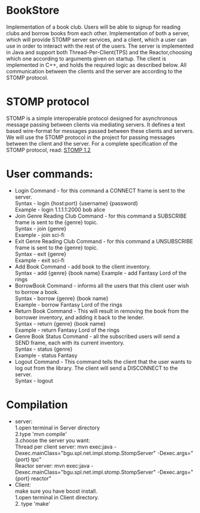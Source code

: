 # BookStore
Implementation of a book club. Users will be able to signup for reading clubs and borrow books from each other. Implementation of both a server, which will provide STOMP server services, and a client, which a user can use in order to interact with the rest of the users. The server is implemented in Java and support both Thread-Per-Client(TPS) and the Reactor,choosing which one according to arguments given on startup. The client is implemented in C++, and holds the required logic as described below. All communication between the clients and the server are according to the STOMP protocol.
# STOMP protocol
STOMP is a simple interoperable protocol designed for asynchronous message passing between clients via mediating servers. It defines a text based wire-format for messages passed between these clients and servers. We will use the STOMP protocol in the project for passing messages between the client and the server. For a complete specification of the STOMP protocol, read: [STOMP 1.2](https://stomp.github.io/stomp-specification-1.2.html)
# User commands:
- Login Command - for this command a CONNECT frame is sent to the server.<br/>
Syntax - login {host:port} {username} {password}<br/>
Example - login 1.1.1.1:2000 bob alice
- Join Genre Reading Club Command - for this command a SUBSCRIBE frame is sent to the {genre} topic.<br/>
Syntax - join {genre}<br/>
Example - join sci-fi
- Exit Genre Reading Club Command - for this command a UNSUBSCRIBE frame is sent to the {genre} topic.<br/>
Syntax - exit {genre}<br/>
Example - exit sci-fi
- Add Book Command - add book to the client inventory.<br/>
Syntax - add {genre} {book name}
Example - add Fantasy Lord of the rings
- BorrowBook Command - informs all the users that this client user wish to borrow a book.<br/>
Syntax - borrow {genre} {book name}<br/>
Example - borrow Fantasy Lord of the rings
- Return Book Command - This will result in removing the book from the borrower inventory,  and adding it back to the lender.<br/>
Syntax - return {genre} {book name}<br/>
Example - return Fantasy Lord of the rings
- Genre Book Status Command - all the subscribed users will send a SEND frame, each with its current inventory.<br/>
Syntax - status {genre}<br/>
Example - status Fantasy
- Logout Command - This command tells the client that the user wants to log out from the library. The client will send a DISCONNECT to the server.<br/>
Syntax - logout
# Compilation
- server:<br>
1.open terminal in Server directory<br/>
2.type 'mvn compile'<br/>
3.choose the server you want:<br/>
Thread per client server: mvn exec:java -Dexec.mainClass="bgu.spl.net.impl.stomp.StompServer" -Dexec.args="{port} tpc"<br/>
Reactor server: mvn exec:java -Dexec.mainClass="bgu.spl.net.impl.stomp.StompServer" -Dexec.args="{port} reactor"<br/>
- Client:<br/>
make sure you have boost install.<br/>
  1.open terminal in Client directory.<br/>
  2. type 'make'
  
